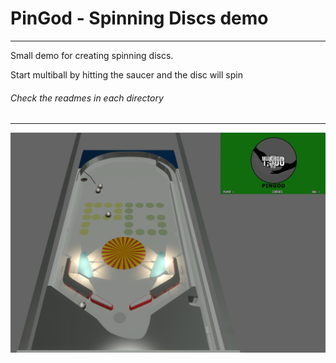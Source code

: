 # PinGod - Spinning Discs demo
---

Small demo for creating spinning discs. 

Start multiball by hitting the saucer and the disc will spin

###### Check the readmes in each directory
---

![image](screen-min.jpg)